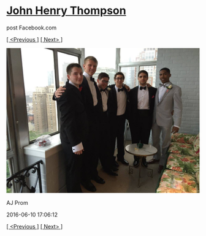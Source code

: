 # [John Henry Thompson](../README.md)
post Facebook.com

[[ <Previous ]](2016-06-10-33.md) [[ Next> ]](2016-06-10-35.md)

[![](../media/2016-06-10/AJ-Prom-32.jpg)](../README.md)

AJ Prom

2016-06-10 17:06:12

[[ <Previous ]](2016-06-10-33.md) [[ Next> ]](2016-06-10-35.md)
